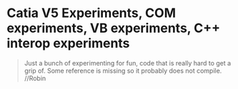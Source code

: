 # Catia V5 Experiments, COM experiments, VB experiments, C++ interop experiments

> Just a bunch of experimenting for fun, code that is really hard to get a grip of. Some reference is missing so it probably does not compile. //Robin
